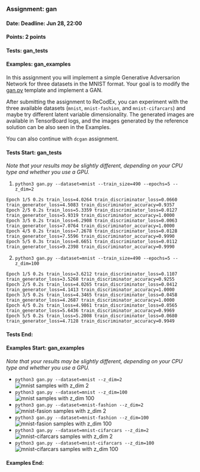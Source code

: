 ### Assignment: gan
#### Date: Deadline: Jun 28, 22:00
#### Points: 2 points
#### Tests: gan_tests
#### Examples: gan_examples

In this assignment you will implement a simple Generative Adversarion Network
for three datasets in the MNIST format. Your goal is to modify the
[gan.py](https://github.com/ufal/npfl138/tree/master/labs/13/gan.py)
template and implement a GAN.

After submitting the assignment to ReCodEx, you can experiment with the three
available datasets (`mnist`, `mnist-fashion`, and `mnist-cifarcars`) and
maybe try different latent variable dimensionality. The generated images are
available in TensorBoard logs, and the images generated by the reference
solution can be also seen in the Examples.

You can also continue with `dcgan` assignment.

#### Tests Start: gan_tests
_Note that your results may be slightly different, depending on your CPU type and whether you use a GPU._

1. `python3 gan.py --dataset=mnist --train_size=490 --epochs=5 --z_dim=2`
```
Epoch 1/5 0.2s train_loss=4.0264 train_discriminator_loss=0.0660 train_generator_loss=4.5083 train_discriminator_accuracy=0.9357
Epoch 2/5 0.2s train_loss=5.3359 train_discriminator_loss=0.0127 train_generator_loss=5.9319 train_discriminator_accuracy=1.0000
Epoch 3/5 0.2s train_loss=6.2908 train_discriminator_loss=0.0063 train_generator_loss=7.0764 train_discriminator_accuracy=1.0000
Epoch 4/5 0.2s train_loss=7.2678 train_discriminator_loss=0.0128 train_generator_loss=7.5596 train_discriminator_accuracy=0.9990
Epoch 5/5 0.3s train_loss=8.6651 train_discriminator_loss=0.0112 train_generator_loss=9.2398 train_discriminator_accuracy=0.9990
```

2. `python3 gan.py --dataset=mnist --train_size=490 --epochs=5 --z_dim=100`
```
Epoch 1/5 0.2s train_loss=3.6212 train_discriminator_loss=0.1107 train_generator_loss=3.5268 train_discriminator_accuracy=0.9255
Epoch 2/5 0.2s train_loss=4.0265 train_discriminator_loss=0.0412 train_generator_loss=4.1413 train_discriminator_accuracy=1.0000
Epoch 3/5 0.2s train_loss=4.3465 train_discriminator_loss=0.0458 train_generator_loss=4.2687 train_discriminator_accuracy=1.0000
Epoch 4/5 0.2s train_loss=4.9861 train_discriminator_loss=0.0565 train_generator_loss=5.6436 train_discriminator_accuracy=0.9969
Epoch 5/5 0.2s train_loss=5.2008 train_discriminator_loss=0.0680 train_generator_loss=4.7128 train_discriminator_accuracy=0.9949
```
#### Tests End:
#### Examples Start: gan_examples
_Note that your results may be slightly different, depending on your CPU type and whether you use a GPU._
- `python3 gan.py --dataset=mnist --z_dim=2`
![mnist samples with z_dim 2](https://ufal.mff.cuni.cz/~straka/courses/npfl138/2425/demos/gan_mnist_z2.png)
- `python3 gan.py --dataset=mnist --z_dim=100`
![mnist samples with z_dim 100](https://ufal.mff.cuni.cz/~straka/courses/npfl138/2425/demos/gan_mnist_z100.png)
- `python3 gan.py --dataset=mnist-fashion --z_dim=2`
![mnist-fasion samples with z_dim 2](https://ufal.mff.cuni.cz/~straka/courses/npfl138/2425/demos/gan_mnist-fashion_z2.png)
- `python3 gan.py --dataset=mnist-fashion --z_dim=100`
![mnist-fasion samples with z_dim 100](https://ufal.mff.cuni.cz/~straka/courses/npfl138/2425/demos/gan_mnist-fashion_z100.png)
- `python3 gan.py --dataset=mnist-cifarcars --z_dim=2`
![mnist-cifarcars samples with z_dim 2](https://ufal.mff.cuni.cz/~straka/courses/npfl138/2425/demos/gan_mnist-cifarcars_z2.png)
- `python3 gan.py --dataset=mnist-cifarcars --z_dim=100`
![mnist-cifarcars samples with z_dim 100](https://ufal.mff.cuni.cz/~straka/courses/npfl138/2425/demos/gan_mnist-cifarcars_z100.png)
#### Examples End:
